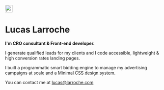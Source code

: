 <a href="https://lucaslarroche.com">
  <img src="https://lucaslarroche.com/img/logo-ll.png" alt="Lucas Larroche" width="24"/>
</a>

# Lucas Larroche

**I'm CRO consultant & Front-end developer.**

I generate qualified leads for my clients and I code accessible, lightweight & high conversion rates landing pages.

I built a programmatic smart bidding engine to manage my advertising campaigns at scale and a [Minimal CSS design system](https://picocss.com/).

You can contact me at [lucas@larroche.com](mailto:lucas@larroche.com)
